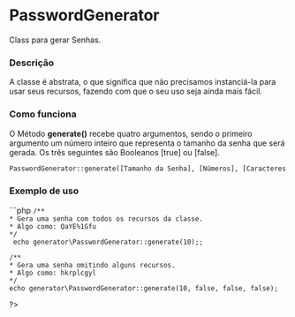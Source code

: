 # PasswordGenerator
Class para gerar Senhas.

<h3>Descrição</h3>
<p>
	A classe é abstrata, o que significa que não precisamos instanciá-la para usar seus recursos, fazendo com que o seu uso seja ainda mais fácil.
</p>

<h3>Como funciona</h3>
<p>
	O Método <b>generate()</b>  recebe quatro argumentos, sendo o primeiro argumento um número inteiro que representa o tamanho da senha que será gerada. Os três seguintes são Booleanos [true] ou [false].
</p>

```txt
PasswordGenerator::generate([Tamanho da Senha], [Números], [Caracteres Especiais ], [Letras Maiúsculas]);
```
<h3>Exemplo de uso</h3>
```php
<?php 
	require_once("generator/PasswordGenerator.php");

	/**
    * Gera uma senha com todos os recursos da classe.
    * Algo como: QaYE%1Gfu 
    */
	 echo generator\PasswordGenerator::generate(10);;

	/**
    * Gera uma senha omitindo alguns recursos.
    * Algo como: hkrplcgyl 
    */
	echo generator\PasswordGenerator::generate(10, false, false, false);
   
?>
```
